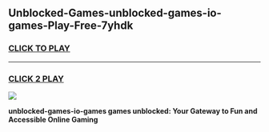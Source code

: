 
## Unblocked-Games-unblocked-games-io-games-Play-Free-7yhdk
<h3>
<a href="https://premium76.site?title=unblocked-games-io-games&ref=15A">CLICK TO PLAY</a></h3>
<hr>

<h3>
<a href="https://premium76.site?title=unblocked-games-io-games&ref=15A">CLICK 2 PLAY</a>
  
</h3>

<a href="https://premium76.site?title=unblocked-games-io-games&ref=15A"><img src="https://clearcache.store/games.png"></a>


**unblocked-games-io-games games unblocked: Your Gateway to Fun and Accessible Online Gaming**

